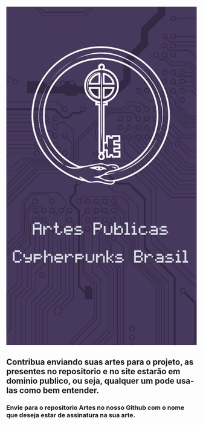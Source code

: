 ![](assets/20211101_202239_contribua.png)

## Contribua enviando suas artes para o projeto, as presentes no repositorio e no site estarão em dominio publico, ou seja, qualquer um pode usa-las como bem entender.

### Envie para o repositorio Artes no nosso Github com o nome que deseja estar de assinatura na sua arte.
